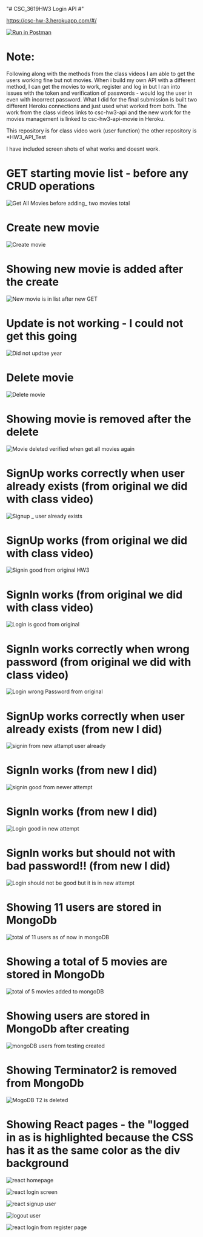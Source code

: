 "# CSC_3619HW3 Login API #" 

https://csc-hw-3.herokuapp.com/#/

[![Run in Postman](https://run.pstmn.io/button.svg)](https://app.getpostman.com/run-collection/19231130-c4c790c7-32e1-4dc5-8516-cf3e88dbb193?action=collection%2Ffork&collection-url=entityId%3D19231130-c4c790c7-32e1-4dc5-8516-cf3e88dbb193%26entityType%3Dcollection%26workspaceId%3D059b02d9-6ab5-4182-b56c-f56e5f01f6f4)

# Note: #

Following along with the methods from the class videos I am able to get the users working fine but not movies. When i build my own API with a different method, I can get the movies to work, register and log in but I ran into issues with the token and verification of passwords - would log the user in even with incorrect password.
What I did for the final submission is built two different Heroku connections and just used what worked from both. The work from the class videos links to csc-hw3-api
and the new work for the movies management is linked to csc-hw3-api-movie in Heroku. 

This repository is for class video work (user function) the other repository is *HW3_API_Test

I have included screen shots of what works and doesnt work. 


# GET starting movie list - before any CRUD operations #

![Get All Movies before adding_ two movies total](https://user-images.githubusercontent.com/10605443/161398715-4ca369ac-c3b4-4d78-93e8-6db6143a28b8.png)

# Create new movie #
![Create movie](https://user-images.githubusercontent.com/10605443/161398716-77466fd7-7958-47ed-be2c-82e9bb74b52a.png)

# Showing new movie is added after the create #
![New movie is in list after new GET](https://user-images.githubusercontent.com/10605443/161398720-15d26847-1b4f-4195-a7eb-76a517e884ea.png)

# Update is not working - I could not get this going #
![Did not updtae year](https://user-images.githubusercontent.com/10605443/161398721-544927a8-40f9-4945-99a2-f5f74a159b62.png)

# Delete movie #
![Delete movie](https://user-images.githubusercontent.com/10605443/161398722-60c74106-e49a-413f-a812-0712657f1dd3.png)

# Showing movie is removed after the delete #
![Movie deleted verified when get all movies again](https://user-images.githubusercontent.com/10605443/161398723-ede5079b-9ee2-4512-9053-bf834d875704.png)

# SignUp works correctly when user already exists (from original we did with class video) #
![Signup _ user already exists](https://user-images.githubusercontent.com/10605443/161398727-84c3294e-56dc-43e0-8954-a0fc02b29e94.png)

# SignUp works (from original we did with class video) #
![Signin good from original HW3](https://user-images.githubusercontent.com/10605443/161398725-4f7ef83a-96ba-4205-bb68-54e968c524c2.png)

# SignIn works (from original we did with class video) #
![Login is good from original](https://user-images.githubusercontent.com/10605443/161398729-057374da-d432-4839-98b6-4235432a9cf0.png)

# SignIn works correctly when wrong password (from original we did with class video) #
![Login wrong Password from original](https://user-images.githubusercontent.com/10605443/161398730-372c4703-39e8-4861-b3dd-b9f2708a6dc0.png)

# SignUp works correctly when user already exists (from new I did) #
![signin from new attampt user already ](https://user-images.githubusercontent.com/10605443/161398731-1c5fa3ed-960d-4124-b7f5-f4981a535898.png)

# SignIn works (from new I did) #
![signin good from newer attempt](https://user-images.githubusercontent.com/10605443/161398732-98d34d5c-eec8-4a0f-be7e-2049ba55aa82.png)

# SignIn works (from new I did) #
![Login good in new attempt](https://user-images.githubusercontent.com/10605443/161398733-e22b1d9d-4c6a-4ade-bb1c-d9f5b8ef2b70.png)

# SignIn works but should not with bad password!! (from new I did) #
![Login should not be good  but it is in new attempt](https://user-images.githubusercontent.com/10605443/161398734-ead67a11-ba9e-4f3f-843f-db4900c5b88f.png)

# Showing 11 users are stored in MongoDb #
![total of 11 users as of now in mongoDB](https://user-images.githubusercontent.com/10605443/161398735-817d98c1-f13f-4602-880e-8b1e29e2ab9f.png)

# Showing a total of 5 movies are stored in MongoDb #
![total of 5 movies added to mongoDB](https://user-images.githubusercontent.com/10605443/161398737-16181451-07f1-4322-8a94-660e9ac8bc44.png)

# Showing users are stored in MongoDb after creating #
![mongoDB users from testing created](https://user-images.githubusercontent.com/10605443/161398738-a0f779f9-4e0a-4e8c-b02d-b0923d3a577d.png)

# Showing Terminator2 is removed from MongoDb #
![MogoDB T2 is deleted](https://user-images.githubusercontent.com/10605443/161398739-73c08e3a-d611-4b3c-842a-996e430961f3.png)

# Showing React pages - the "logged in as is highlighted because the CSS has it as the same color as the div background #
![react homepage](https://user-images.githubusercontent.com/10605443/161398741-318f76b9-d9f5-4493-8757-9196a13aaff8.png)


![react login screen](https://user-images.githubusercontent.com/10605443/161398742-adbab15e-78f9-4417-a5be-38bed0e4f368.png)


![react signup user](https://user-images.githubusercontent.com/10605443/161398743-042ad714-198b-4dc2-a2f8-2fc7536d6b29.png)


![logout user](https://user-images.githubusercontent.com/10605443/161398744-1a474253-bce5-4360-80be-265df31ec109.png)


![react login from register page](https://user-images.githubusercontent.com/10605443/161398745-35e26a04-3c73-42d8-b92c-41f0fb1ee73e.png)
